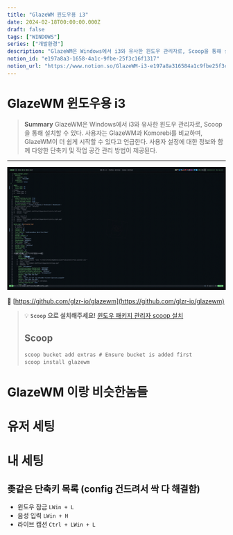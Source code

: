 ```yaml
---
title: "GlazeWM 윈도우용 i3"
date: 2024-02-18T00:00:00.000Z
draft: false
tags: ["WINDOWS"]
series: ["개발환경"]
description: "GlazeWM은 Windows에서 i3와 유사한 윈도우 관리자로, Scoop을 통해 설치할 수 있다. 사용자는 GlazeWM과 Komorebi를 비교하며, GlazeWM이 더 쉽게 시작할 수 있다고 언급한다. 사용자 설정에 대한 정보와 함께 다양한 단축키 및 작업 공간 관리 방법이 제공된다."
notion_id: "e197a8a3-1658-4a1c-9fbe-25f3c16f1317"
notion_url: "https://www.notion.so/GlazeWM-i3-e197a8a316584a1c9fbe25f3c16f1317"
---
```


# GlazeWM 윈도우용 i3

> **Summary**
> GlazeWM은 Windows에서 i3와 유사한 윈도우 관리자로, Scoop을 통해 설치할 수 있다. 사용자는 GlazeWM과 Komorebi를 비교하며, GlazeWM이 더 쉽게 시작할 수 있다고 언급한다. 사용자 설정에 대한 정보와 함께 다양한 단축키 및 작업 공간 관리 방법이 제공된다.

---

![Image](image_81f7923e1f28.png)

🔗 [https://github.com/glzr-io/glazewm](https://github.com/glzr-io/glazewm)

> 💡 **`Scoop` 으로 설치해주세요!**
> [윈도우 패키지 관리자 scoop 설치](https://www.notion.so/85c8c41652704cfc9b25a72a32ce190b) 
>
>
> ## **Scoop**
>
> ```javascript
> scoop bucket add extras # Ensure bucket is added first
> scoop install glazewm
> ```
>
>

# GlazeWM 이랑 비슷한놈들

# 유저 세팅

# 내 세팅

## 좆같은 단축키 목록 (config 건드려서 싹 다 해결함)

- 윈도우 잠금 `LWin + L` 
- 음성 입력 `LWin + H`
- 라이브 캡션 `Ctrl + LWin + L`

